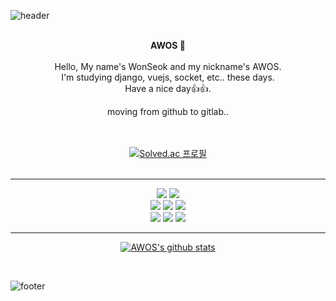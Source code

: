 ![header](https://capsule-render.vercel.app/api?type=waving&&color=gradient&&height=130&section=header&fontSize=120)

<div align = "center">

<br/>
<strong>AWOS 🧐</strong><br><br>
Hello, My name's WonSeok and my nickname's AWOS.<br>
I'm studying django, vuejs, socket, etc.. these days.<br>
Have a nice day👍👍.
  
moving from github to gitlab..

<br/><br/>
[![Solved.ac 프로필](http://mazassumnida.wtf/api/v2/generate_badge?boj=awos)](https://solved.ac/awos/)
<br/><br/>
<hr/>

<img src="https://img.shields.io/badge/Python-3776AB?style=flat-square&logo=Python&logoColor=white"/>
<img src="https://img.shields.io/badge/HTML-E34F26?style=flat-square&logo=HTML5&logoColor=white"/><br>
<img src="https://img.shields.io/badge/CSS-1572B6?style=flat-square&logo=CSS3&logoColor=white"/>
<img src="https://img.shields.io/badge/Java-007396?style=flat-square&logo=Java&logoColor=white"/>
<img src="https://img.shields.io/badge/Bootstrap-7952B3?style=flat-square&logo=Bootstrap&logoColor=white"/><br>
<img src="https://img.shields.io/badge/Django-092E20?style=flat-square&logo=Django&logoColor=white"/>
<img src="https://img.shields.io/badge/SpringBoot-6DB33F?style=flat-square&logo=SpringBoot&logoColor=white"/>
<img src=”https://img.shields.io/badge/Linux-FCC624?style=flat-square&logo=Linux&logoColor=white"/>

<hr/>
                                                                                                 
[![AWOS's github stats](https://github-readme-stats.vercel.app/api?username=A-WOS&layout=compact&show_icons=true&theme=radical&hide=prs,issues)](https://github.com/anuraghazra/github-readme-stats)
</div>

<br/>

![footer](https://capsule-render.vercel.app/api?type=waving&&color=gradient&&height=130&section=footer&fontSize=120)
